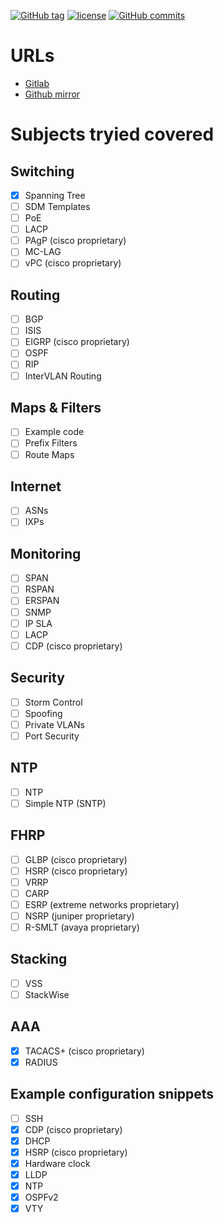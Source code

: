 [![GitHub tag](https://img.shields.io/github/tag/netravnen/CiscoLabNotes.svg)](https://gitlab.com/netravnen/CiscoLabNotes)
[![license](https://img.shields.io/github/license/netravnen/CiscoLabNotes.svg)](https://gitlab.com/netravnen/CiscoLabNotes/blob/master/LICENSE.md)
[![GitHub commits](https://img.shields.io/github/commits-since/netravnen/CiscoLabNotes/v0.3.1.svg)](https://gitlab.com/netravnen/CiscoLabNotes/compare/v0.3.1...HEAD)

# URLs
- [Gitlab][repo-origin]
- [Github mirror][repo-mirror]

# Subjects tryied covered

## Switching
- [X] Spanning Tree
- [ ] SDM Templates
- [ ] PoE
- [ ] LACP
- [ ] PAgP  (cisco proprietary)
- [ ] MC-LAG
- [ ] vPC (cisco proprietary)

## Routing
- [ ] BGP
- [ ] ISIS
- [ ] EIGRP (cisco proprietary)
- [ ] OSPF
- [ ] RIP
- [ ] InterVLAN Routing

## Maps & Filters
- [ ] Example code
- [ ] Prefix Filters
- [ ] Route Maps

## Internet
- [ ] ASNs
- [ ] IXPs

## Monitoring
- [ ] SPAN
- [ ] RSPAN
- [ ] ERSPAN
- [ ] SNMP
- [ ] IP SLA
- [ ] LACP
- [ ] CDP (cisco proprietary)

## Security
- [ ] Storm Control
- [ ] Spoofing
- [ ] Private VLANs
- [ ] Port Security

## NTP
- [ ] NTP
- [ ] Simple NTP (SNTP)

## FHRP
- [ ] GLBP (cisco proprietary)
- [ ] HSRP (cisco proprietary)
- [ ] VRRP
- [ ] CARP
- [ ] ESRP (extreme networks proprietary)
- [ ] NSRP (juniper proprietary)
- [ ] R-SMLT (avaya proprietary)

## Stacking
- [ ] VSS
- [ ] StackWise

## AAA
- [X] TACACS+ (cisco proprietary)
- [X] RADIUS

## Example configuration snippets
- [ ] SSH
- [X] CDP (cisco proprietary)
- [X] DHCP
- [X] HSRP (cisco proprietary)
- [X] Hardware clock
- [X] LLDP
- [X] NTP
- [X] OSPFv2
- [X] VTY

[repo-origin]: https://gitlab.com/netravnen/CiscoLabNotes
[repo-mirror]: https://github.com/netravnen/CiscoLabNotes
